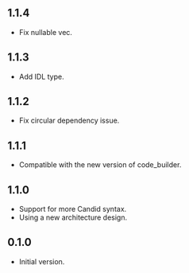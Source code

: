 ## 1.1.4

- Fix nullable vec.

## 1.1.3

- Add IDL type.

## 1.1.2

- Fix circular dependency issue.

## 1.1.1

- Compatible with the new version of code_builder.

## 1.1.0
 
- Support for more Candid syntax.
- Using a new architecture design.

## 0.1.0

- Initial version.
